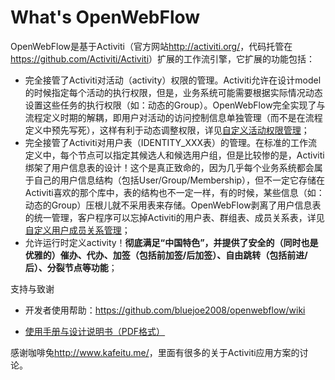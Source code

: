 What's OpenWebFlow
===========

OpenWebFlow是基于Activiti（官方网站<http://activiti.org/>，代码托管在<https://github.com/Activiti/Activiti>）扩展的工作流引擎，它扩展的功能包括：

* 完全接管了Activiti对活动（activity）权限的管理。Activiti允许在设计model的时候指定每个活动的执行权限，但是，业务系统可能需要根据实际情况动态设置这些任务的执行权限（如：动态的Group）。OpenWebFlow完全实现了与流程定义时期的解耦，即用户对活动的访问控制信息单独管理（而不是在流程定义中预先写死），这样有利于动态调整权限，详见[自定义活动权限管理](https://github.com/bluejoe2008/openwebflow/wiki/Activity-Permission-Management)；
* 完全接管了Activiti对用户表（IDENTITY_XXX表）的管理。在标准的工作流定义中，每个节点可以指定其候选人和候选用户组，但是比较惨的是，Activiti绑架了用户信息表的设计！这个是真正致命的，因为几乎每个业务系统都会属于自己的用户信息结构（包括User/Group/Membership），但不一定它存储在Activiti喜欢的那个库中，表的结构也不一定一样，有的时候，某些信息（如：动态的Group）压根儿就不采用表来存储。OpenWebFlow剥离了用户信息表的统一管理，客户程序可以忘掉Activiti的用户表、群组表、成员关系表，详见[自定义用户成员关系管理](https://github.com/bluejoe2008/openwebflow/wiki/Custom-User-Group-Membership-Manager)；
* 允许运行时定义activity！__彻底满足“中国特色”，并提供了安全的（同时也是优雅的）催办、代办、加签（包括前加签/后加签）、自由跳转（包括前进/后）、分裂节点等功能__；

支持与致谢

* 开发者使用帮助：https://github.com/bluejoe2008/openwebflow/wiki

* [使用手册与设计说明书（PDF格式）](https://github.com/bluejoe2008/openwebflow/blob/master/doc/OpenWebFlow%E5%B7%A5%E4%BD%9C%E6%B5%81%E5%BC%95%E6%93%8E%E7%94%A8%E6%88%B7%E6%89%8B%E5%86%8C%E4%B8%8E%E8%AE%BE%E8%AE%A1%E8%AF%B4%E6%98%8E.pdf?raw=true)

感谢咖啡兔<http://www.kafeitu.me/>，里面有很多的关于Activiti应用方案的讨论。
